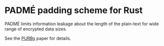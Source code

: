 # PADMÉ padding scheme for Rust

PADMÉ limits information leakage about the length of the plain-text for wide range of encrypted data sizes.

See the [PURBs](https://bford.info/pub/sec/purb.pdf) paper for details.